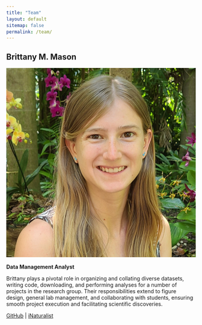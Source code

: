 ```yaml
---
title: "Team"
layout: default
sitemap: false
permalink: /team/
---
```


## Brittany M. Mason

![Brittany Mason](/images/teampic/brittany_mason_headshot.jpg)

**Data Management Analyst**

Brittany plays a pivotal role in organizing and collating diverse datasets, writing code, downloading, and performing analyses for a number of projects in the research group. Their responsibilities extend to figure design, general lab management, and collaborating with students, ensuring smooth project execution and facilitating scientific discoveries.

[GitHub](https://github.com/brittanymmason) | [iNaturalist](https://www.inaturalist.org/people/brittanymmason)

